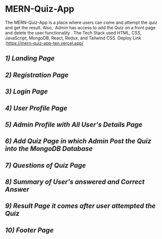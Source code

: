 # MERN-Quiz-App
The MERN-Quiz-App is a place where users can come and attempt the quiz and get the result. Also,  Admin has access to add the Quiz on a front page and delete the user functionality . The Tech Stack used HTML, CSS, JavaScript, MongoDB, React, Redux, and Tailwind CSS. Deploy Link :https://mern-quiz-app-ten.vercel.app/
<i><h2>1) Landing Page</h2></i>

<i><h2>2) Registration Page</h2></i>

<i><h2>3) Login Page</h2></i>

<i><h2>4) User Profile Page</h2></i>

<i><h2>5) Admin Profile with All User's Details Page</h2></i>

<i><h2>6) Add Quiz Page in which Admin Post the Quiz into the MongoDB Database</h2></i>

<i><h2>7) Questions of Quiz Page </h2></i>

<i><h2>8) Summary of User's answered and Correct Answer </h2></i>

<i><h2>9) Result Page it comes after user attempted the Quiz</h2></i>

<i><h2>10) Footer Page</h2></i>
